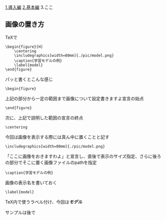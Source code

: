 [1.導入編](https://github.com/HasegawaTetsuo/TeXinstall/blob/master/1導入.md)
[2.基本編](https://github.com/HasegawaTetsuo/TeXinstall/blob/master/2基本編.md)
3.ここ

## 画像の置き方
TeXで
```TeX
\begin{figure}[H]
	\centering
	\includegraphics[width=80mm]{./pic/model.png}
	\caption{学習モデルの例}
	\label{model}
\end{figure}
```
パッと書くとこんな感じ
```TeX
\begin{figure}
```
上記の部分から一定の範囲まで画像について設定書きますよ宣言の始点  
```TeX
\end{figure}
```
次に、上記で説明した範囲の宣言の終点  
```TeX
\centering
```
今回は画像を表示する際には真ん中に置くことと記す  
```TeX
\includegraphics[width=80mm]{./pic/model.png}
```
「ここに画像をおきますわよ」と宣言し、直後で表示のサイズ指定、さらに後ろの部分でそこに置く画像ファイルのpathを指定  
```TeX
\caption{学習モデルの例}
```
画像の表示名を書いておく  
```TeX
\label{model}
```
TeX内で使うラベル付け、今回は***モデル***  

サンプルは後で  
